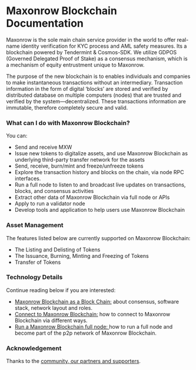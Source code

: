 # Maxonrow Blockchain Documentation
Maxonrow is the sole main chain service provider in the world to offer real-name identity verification for KYC process and AML safety measures. Its a blockchain powered by Tendermint & Cosmos-SDK. We utilize GDPOS (Governed Delegated Proof of Stake) as a consensus mechanism, which is a mechanism of equity entrustment unique to Maxonrow.

The purpose of the new blockchain is to enables individuals and companies to make instantaneous transactions without an intermediary. Transaction information in the form of digital ‘blocks’ are stored and verified by distributed database on multiple computers (nodes) that are trusted and verified by the system—decentralized. These transactions information are immutable, therefore completely secure and valid.

### What can I do with Maxonrow Blockchain?
You can:

- Send and receive MXW
- Issue new tokens to digitalize assets, and use Maxonrow Blockchain as underlying
    third-party transfer network for the assets
- Send, receive, burn/mint and freeze/unfreeze tokens
- Explore the transaction history and blocks on the chain, via node RPC interfaces.
- Run a full node to listen to and broadcast live updates on transactions, blocks, and consensus activities
- Extract other data of Maxonrow Blockchain via full node or APIs
- Apply to run a validator node
- Develop tools and application to help users use Maxonrow Blockchain 

### Asset Management
The features listed below are currently supported on Maxonrow Blockchain:

- The Listing and Delisting of Tokens
- The Issuance, Burning, Minting and Freezing of Tokens
- Transfer of Tokens


### Technology Details
Continue reading below if you are interested:

- [Maxonrow Blockchain as a Block Chain:](https://www.maxonrow.com/ "Maxonrow Blockchain as a Block Chain:") about consensus, software stack, network layout and roles.
- [Connect to Maxonrow Blockchain:](https://www.maxonrow.com/ "Connect to Maxonrow Blockchain:") how to connect to Maxonrow Blockchain via different ways.
- [Run a Maxonrow Blockchain full node: ](https://www.maxonrow.com/ "Run a Maxonrow Blockchain full node: ")how to run a full node and become part of the p2p network of Maxonrow Blockchain.

### Acknowledgement
Thanks to the [community, our partners and supporters](mxw-Acknowledgement.md "community, our partners and supporters").


